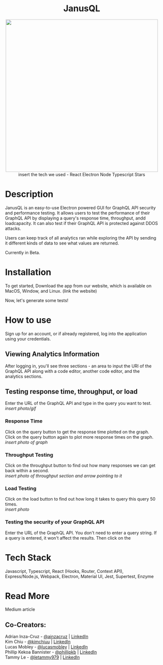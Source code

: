 <h1 align="center">JanusQL</h1>

<p align="center">
  <img width="500" src=https://user-images.githubusercontent.com/75049208/111885551-c002d980-8985-11eb-8fe6-3ef531221527.png> <br>
  insert the tech we used - React Electron Node Typescript Stars
</p>

# **Description**
JanusQL is an easy-to-use Electron powered GUI for GraphQL API security and performance testing. It allows users to test the performance of their GraphQL API by displaying a query's response time, throughput, andd loadcapacity. It can also test if their GraphQL API is protected against DDOS attacks.

Users can keep track of all analytics ran while exploring the API by sending it different kinds of data to see what values are returned.

Currently in Beta.

# **Installation**
To get started,
Download the app from our website, which is available on MacOS, Window, and Linux. (link the website)

Now, let's generate some tests!

# **How to use**
Sign up for an account, or if already registered, log into the application using your credentials. 

## **Viewing Analytics Information**
After logging in, you'll see three sections - an area to input the URI of the GraphQL API along with a code editor, another code editor, and the analytics sections.

## **Testing response time, throughput, or load** <br>
Enter the URL of the GraphQL API and type in the query you want to test. <br>
*insert photo/gif*

### Response Time <br>
Click on the query button to get the response time plotted on the graph. Click on the query button again to plot more response times on the graph. <br>
*insert photo of graph*

### **Throughput Testing** <br>
Click on the throughput button to find out how many responses we can get back within a second. <br>
*insert photo of throughput section and arrow pointing to it*

### **Load Testing** <br>
Click on the load button to find out how long it takes to query this query 50 times. <br>
*insert photo*

### **Testing the security of your GraphQL API** <br>
Enter the URL of the GraphQL API. You don't need to enter a query string. If a query is entered, it won't affect the results. Then click on the 

# **Tech Stack**
Javascript, Typescript, React (Hooks, Router, Context API), Express/Node.js, Webpack, Electron, Material UI, Jest, Supertest, Enzyme

# **Read More**
Medium article

## **Co-Creators:** <br>
Adrian Inza-Cruz - [@ainzacruz](https://github.com/ainzacruz) | [LinkedIn](https://www.linkedin.com/in/adrian-inza-cruz/)<br>
Kim Chiu - [@kimchiuu](https://github.com/kimchiuu) | [LinkedIn](https://www.linkedin.com/in/kimchiuu/)<br> 
Lucas Mobley - [@lucasmobley](https://github.com/lucasmobley) | [LinkedIn](https://www.linkedin.com/in/lucasmobley/)<br>
Phillip Kekoa Bannister - [@phillipkb](https://github.com/phillipkb) | [LinkedIn](https://www.linkedin.com/in/phillipkekoabannister/)<br>
Tammy Le - [@letammy979](https://github.com/letammy979) | [LinkedIn](https://www.linkedin.com/in/letammy/)
